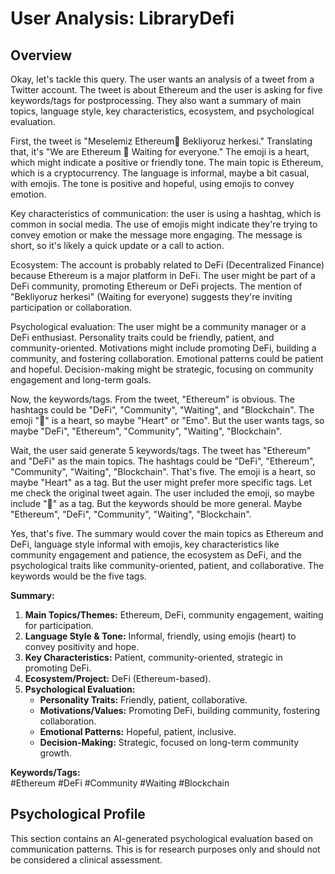 # User Analysis: LibraryDefi

## Overview

<think>
Okay, let's tackle this query. The user wants an analysis of a tweet from a Twitter account. The tweet is about Ethereum and the user is asking for five keywords/tags for postprocessing. They also want a summary of main topics, language style, key characteristics, ecosystem, and psychological evaluation.

First, the tweet is "Meselemiz Ethereum🫡 Bekliyoruz herkesi." Translating that, it's "We are Ethereum 🫡 Waiting for everyone." The emoji is a heart, which might indicate a positive or friendly tone. The main topic is Ethereum, which is a cryptocurrency. The language is informal, maybe a bit casual, with emojis. The tone is positive and hopeful, using emojis to convey emotion.

Key characteristics of communication: the user is using a hashtag, which is common in social media. The use of emojis might indicate they're trying to convey emotion or make the message more engaging. The message is short, so it's likely a quick update or a call to action.

Ecosystem: The account is probably related to DeFi (Decentralized Finance) because Ethereum is a major platform in DeFi. The user might be part of a DeFi community, promoting Ethereum or DeFi projects. The mention of "Bekliyoruz herkesi" (Waiting for everyone) suggests they're inviting participation or collaboration.

Psychological evaluation: The user might be a community manager or a DeFi enthusiast. Personality traits could be friendly, patient, and community-oriented. Motivations might include promoting DeFi, building a community, and fostering collaboration. Emotional patterns could be patient and hopeful. Decision-making might be strategic, focusing on community engagement and long-term goals.

Now, the keywords/tags. From the tweet, "Ethereum" is obvious. The hashtags could be "DeFi", "Community", "Waiting", and "Blockchain". The emoji "🫡" is a heart, so maybe "Heart" or "Emo". But the user wants tags, so maybe "DeFi", "Ethereum", "Community", "Waiting", "Blockchain".

Wait, the user said generate 5 keywords/tags. The tweet has "Ethereum" and "DeFi" as the main topics. The hashtags could be "DeFi", "Ethereum", "Community", "Waiting", "Blockchain". That's five. The emoji is a heart, so maybe "Heart" as a tag. But the user might prefer more specific tags. Let me check the original tweet again. The user included the emoji, so maybe include "🫡" as a tag. But the keywords should be more general. Maybe "Ethereum", "DeFi", "Community", "Waiting", "Blockchain".

Yes, that's five. The summary would cover the main topics as Ethereum and DeFi, language style informal with emojis, key characteristics like community engagement and patience, the ecosystem as DeFi, and the psychological traits like community-oriented, patient, and collaborative. The keywords would be the five tags.
</think>

**Summary:**  
1. **Main Topics/Themes:** Ethereum, DeFi, community engagement, waiting for participation.  
2. **Language Style & Tone:** Informal, friendly, using emojis (heart) to convey positivity and hope.  
3. **Key Characteristics:** Patient, community-oriented, strategic in promoting DeFi.  
4. **Ecosystem/Project:** DeFi (Ethereum-based).  
5. **Psychological Evaluation:**  
   - **Personality Traits:** Friendly, patient, collaborative.  
   - **Motivations/Values:** Promoting DeFi, building community, fostering collaboration.  
   - **Emotional Patterns:** Hopeful, patient, inclusive.  
   - **Decision-Making:** Strategic, focused on long-term community growth.  

**Keywords/Tags:**  
#Ethereum #DeFi #Community #Waiting #Blockchain

## Psychological Profile

This section contains an AI-generated psychological evaluation based on communication patterns. This is for research purposes only and should not be considered a clinical assessment.